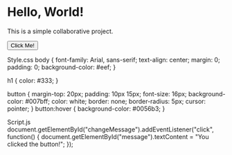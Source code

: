 <!DOCTYPE html>
<html lang="en">
<head>
    <meta charset="UTF-8">
    <meta name="viewport" content="width=device-width, initial-scale=1.0">
    <title>Simple Collaboration</title>
    <link rel="stylesheet" href="style.css">
</head>
<body>
    <h1>Hello, World!</h1>
    <p id="message">This is a simple collaborative project.</p>
    <button id="changeMessage">Click Me!</button>
    <script src="script.js"></script>
</body>
</html>


Style.css
body {
    font-family: Arial, sans-serif;
    text-align: center;
    margin: 0;
    padding: 0;
    background-color: #eef;
}

h1 {
    color: #333;
}

button {
    margin-top: 20px;
    padding: 10px 15px;
    font-size: 16px;
    background-color: #007bff;
    color: white;
    border: none;
    border-radius: 5px;
    cursor: pointer;
}
button:hover {
    background-color: #0056b3;
}


Script.js
document.getElementById("changeMessage").addEventListener("click", function() {
    document.getElementById("message").textContent = "You clicked the button!";
});
